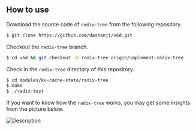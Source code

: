 ## How to use

Download the source code of `redix-tree` from the following repository.

```bash
$ git clone https://github.com/dashanji/v6d.git
```

Checkout the `radix-tree` branch.

```bash
$ cd v6d && git checkout -b radix-tree origin/implement-radix-tree
```

Check in the `redix-tree` directory of this repository.

```bash
$ cd modules/kv-cache-state/radix-tree
$ make
$ ./radix-test
```

If you want to know how the `radix-tree` works, you may get some insights from the picture below.

![Description](../images/process-description.png)